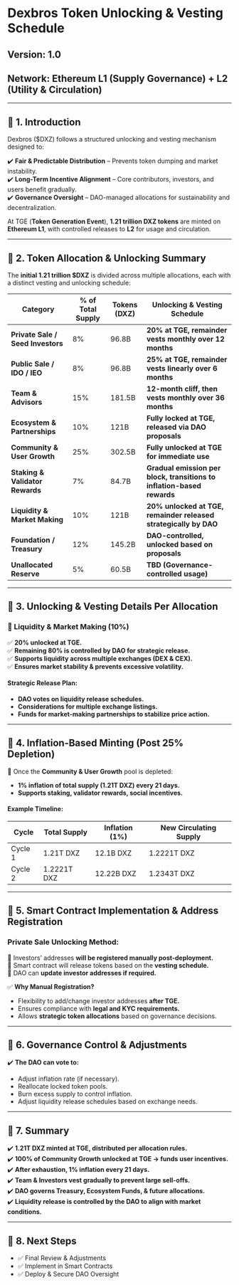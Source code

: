 # Dexbros Token Unlocking & Vesting Schedule

## **Version:** 1.0

## **Network:** Ethereum L1 (Supply Governance) + L2 (Utility & Circulation)

---

## **📌 1. Introduction**

Dexbros ($DXZ) follows a structured unlocking and vesting mechanism designed to:

✔️ **Fair & Predictable Distribution** – Prevents token dumping and market instability.  
✔️ **Long-Term Incentive Alignment** – Core contributors, investors, and users benefit gradually.  
✔️ **Governance Oversight** – DAO-managed allocations for sustainability and decentralization.

At TGE (**Token Generation Event**), **1.21 trillion DXZ tokens** are minted on **Ethereum L1**, with controlled releases to **L2** for usage and circulation.

---

## **📌 2. Token Allocation & Unlocking Summary**

The **initial 1.21 trillion $DXZ** is divided across multiple allocations, each with a distinct vesting and unlocking schedule:

| **Category**                      | **% of Total Supply** | **Tokens (DXZ)** | **Unlocking & Vesting Schedule**                                       |
| --------------------------------- | --------------------- | ----------------- | ---------------------------------------------------------------------- |
| **Private Sale / Seed Investors** | 8%                    | 96.8B             | **20% at TGE, remainder vests monthly over 12 months**                 |
| **Public Sale / IDO / IEO**       | 8%                    | 96.8B             | **25% at TGE, remainder vests linearly over 6 months**                 |
| **Team & Advisors**               | 15%                   | 181.5B            | **12-month cliff, then vests monthly over 36 months**                  |
| **Ecosystem & Partnerships**      | 10%                   | 121B              | **Fully locked at TGE, released via DAO proposals**                    |
| **Community & User Growth**       | 25%                   | 302.5B            | **Fully unlocked at TGE for immediate use**                            |
| **Staking & Validator Rewards**   | 7%                    | 84.7B             | **Gradual emission per block, transitions to inflation-based rewards** |
| **Liquidity & Market Making**     | 10%                   | 121B              | **20% unlocked at TGE, remainder released strategically by DAO**       |
| **Foundation / Treasury**         | 12%                   | 145.2B            | **DAO-controlled, unlocked based on proposals**                        |
| **Unallocated Reserve**           | 5%                    | 60.5B             | **TBD (Governance-controlled usage)**                                  |

---

## **📌 3. Unlocking & Vesting Details Per Allocation**

### **🔴 Liquidity & Market Making (10%)**
✅ **20% unlocked at TGE.**  
✅ **Remaining 80% is controlled by DAO for strategic release.**  
✅ **Supports liquidity across multiple exchanges (DEX & CEX).**  
✅ **Ensures market stability & prevents excessive volatility.**  

#### **Strategic Release Plan:**
- **DAO votes on liquidity release schedules.**
- **Considerations for multiple exchange listings.**
- **Funds for market-making partnerships to stabilize price action.**

---

## **📌 4. Inflation-Based Minting (Post 25% Depletion)**

📌 Once the **Community & User Growth** pool is depleted:

- **1% inflation of total supply (1.21T DXZ) every 21 days.**
- **Supports staking, validator rewards, social incentives.**

#### **Example Timeline:**

| Cycle   | Total Supply | Inflation (1%) | New Circulating Supply |
| ------- | ------------ | -------------- | ---------------------- |
| Cycle 1 | 1.21T DXZ   | 12.1B DXZ     | 1.2221T DXZ           |
| Cycle 2 | 1.2221T DXZ | 12.22B DXZ    | 1.2343T DXZ           |

---

## **📌 5. Smart Contract Implementation & Address Registration**

### **Private Sale Unlocking Method:**
🔹 Investors’ addresses **will be registered manually post-deployment.**  
🔹 Smart contract will release tokens based on the **vesting schedule.**  
🔹 DAO can **update investor addresses if required.**  

✅ **Why Manual Registration?**
- Flexibility to add/change investor addresses **after TGE.**  
- Ensures compliance with **legal and KYC requirements.**  
- Allows **strategic token allocations** based on governance decisions.

---

## **📌 6. Governance Control & Adjustments**

✔️ **The DAO can vote to:**  
- Adjust inflation rate (if necessary).  
- Reallocate locked token pools.  
- Burn excess supply to control inflation.  
- Adjust liquidity release schedules based on exchange needs.

---

## **📌 7. Summary**

✔️ **1.21T DXZ minted at TGE, distributed per allocation rules.**  
✔️ **100% of Community Growth unlocked at TGE → funds user incentives.**  
✔️ **After exhaustion, 1% inflation every 21 days.**  
✔️ **Team & Investors vest gradually to prevent large sell-offs.**  
✔️ **DAO governs Treasury, Ecosystem Funds, & future allocations.**  
✔️ **Liquidity release is controlled by the DAO to align with market conditions.**

---

## **📌 8. Next Steps**
- ✅ Final Review & Adjustments  
- ✅ Implement in Smart Contracts  
- ✅ Deploy & Secure DAO Oversight
